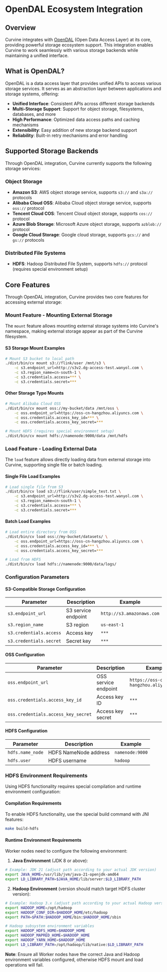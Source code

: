 # OpenDAL Ecosystem Integration

## Overview

Curvine integrates with [OpenDAL](https://opendal.apache.org/) (Open Data Access Layer) at its core, providing powerful storage ecosystem support. This integration enables Curvine to work seamlessly with various storage backends while maintaining a unified interface.

## What is OpenDAL?

OpenDAL is a data access layer that provides unified APIs to access various storage services. It serves as an abstraction layer between applications and storage systems, offering:

- **Unified Interface**: Consistent APIs across different storage backends
- **Multi-Storage Support**: Support for object storage, filesystems, databases, and more
- **High Performance**: Optimized data access paths and caching mechanisms
- **Extensibility**: Easy addition of new storage backend support
- **Reliability**: Built-in retry mechanisms and error handling

## Supported Storage Backends

Through OpenDAL integration, Curvine currently supports the following storage services:

### Object Storage
- **Amazon S3**: AWS object storage service, supports `s3://` and `s3a://` protocols
- **Alibaba Cloud OSS**: Alibaba Cloud object storage service, supports `oss://` protocol
- **Tencent Cloud COS**: Tencent Cloud object storage, supports `cos://` protocol
- **Azure Blob Storage**: Microsoft Azure object storage, supports `azblob://` protocol
- **Google Cloud Storage**: Google cloud storage, supports `gcs://` and `gs://` protocols

### Distributed File Systems
- **HDFS**: Hadoop Distributed File System, supports `hdfs://` protocol (requires special environment setup)




## Core Features

Through OpenDAL integration, Curvine provides two core features for accessing external storage:

### Mount Feature - Mounting External Storage

The `mount` feature allows mounting external storage systems into Curvine's namespace, making external storage appear as part of the Curvine filesystem.

#### S3 Storage Mount Examples

```bash
# Mount S3 bucket to local path
./dist/bin/cv mount s3://flink/user /mnt/s3 \
    -c s3.endpoint_url=http://s3v2.dg-access-test.wanyol.com \
    -c s3.region_name=cn-south-1 \
    -c s3.credentials.access=*** \
    -c s3.credentials.secret=***
```

#### Other Storage Type Mounts

```bash
# Mount Alibaba Cloud OSS
./dist/bin/cv mount oss://my-bucket/data /mnt/oss \
    -c oss.endpoint_url=https://oss-cn-hangzhou.aliyuncs.com \
    -c oss.credentials.access_key_id=*** \
    -c oss.credentials.access_key_secret=***

# Mount HDFS (requires special environment setup)
./dist/bin/cv mount hdfs://namenode:9000/data /mnt/hdfs
```

### Load Feature - Loading External Data

The `load` feature allows directly loading data from external storage into Curvine, supporting single file or batch loading.

#### Single File Load Examples

```bash
# Load single file from S3
./dist/bin/cv load s3://flink/user/simple_test.txt \
    -c s3.endpoint_url=http://s3v2.dg-access-test.wanyol.com \
    -c s3.region_name=cn-south-1 \
    -c s3.credentials.access=*** \
    -c s3.credentials.secret=***
```

#### Batch Load Examples

```bash
# Load entire directory from OSS
./dist/bin/cv load oss://my-bucket/datasets/ \
    -c oss.endpoint_url=https://oss-cn-hangzhou.aliyuncs.com \
    -c oss.credentials.access_key_id=*** \
    -c oss.credentials.access_key_secret=***

# Load from HDFS
./dist/bin/cv load hdfs://namenode:9000/data/logs/
```

### Configuration Parameters

#### S3-Compatible Storage Configuration

| Parameter | Description | Example |
|-----------|-------------|---------|
| `s3.endpoint_url` | S3 service endpoint | `http://s3.amazonaws.com` |
| `s3.region_name` | S3 region | `us-east-1` |
| `s3.credentials.access` | Access key | `***` |
| `s3.credentials.secret` | Secret key | `***` |

#### OSS Configuration

| Parameter | Description | Example |
|-----------|-------------|---------|
| `oss.endpoint_url` | OSS service endpoint | `https://oss-cn-hangzhou.aliyuncs.com` |
| `oss.credentials.access_key_id` | Access key ID | `***` |
| `oss.credentials.access_key_secret` | Access key secret | `***` |

#### HDFS Configuration

| Parameter | Description | Example |
|-----------|-------------|---------|
| `hdfs.name_node` | HDFS NameNode address | `namenode:9000` |
| `hdfs.user` | HDFS username | `hadoop` |

### HDFS Environment Requirements

Using HDFS functionality requires special compilation and runtime environment configuration:

#### Compilation Requirements
To enable HDFS functionality, use the special build command with JNI features:

```bash
make build-hdfs
```

#### Runtime Environment Requirements
Worker nodes need to configure the following environment:

1. **Java Environment** (JDK 8 or above):
```bash
# Example: JDK 21 (adjust path according to your actual JDK version)
export JAVA_HOME=/usr/lib/jvm/java-21-openjdk-amd64
export LD_LIBRARY_PATH=$JAVA_HOME/lib/server:$LD_LIBRARY_PATH
```

2. **Hadoop Environment** (version should match target HDFS cluster version):
```bash
# Example: Hadoop 3.x (adjust path according to your actual Hadoop version)
export HADOOP_HOME=/opt/hadoop
export HADOOP_CONF_DIR=$HADOOP_HOME/etc/hadoop
export PATH=$PATH:$HADOOP_HOME/bin:$HADOOP_HOME/sbin

# Hadoop subsystem environment variables
export HADOOP_HDFS_HOME=$HADOOP_HOME
export HADOOP_MAPRED_HOME=$HADOOP_HOME
export HADOOP_YARN_HOME=$HADOOP_HOME
export LD_LIBRARY_PATH=/opt/hadoop/lib/native:$LD_LIBRARY_PATH
```

**Note**: Ensure all Worker nodes have the correct Java and Hadoop environment variables configured, otherwise HDFS mount and load operations will fail.



